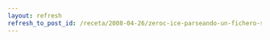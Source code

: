 ```yaml
---
layout: refresh
refresh_to_post_id: /receta/2008-04-26/zeroc-ice-parseando-un-fichero-slice
---
```


